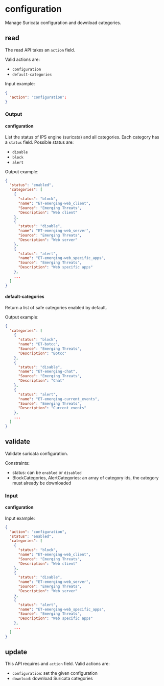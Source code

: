 # configuration

Manage Suricata configuration and download categories.

## read

The read API takes an `action` field.

Valid actions are:

- `configuration`
- `default-categories`

Input example:
```json
{
  "action": "configuration":
}
```


### Output

#### configuration

List the status of IPS engine (suricata) and all categories.
Each category has a `status` field. Possible status are:

- `disable`
- `block`
- `alert`

Output example:
```json
{
  "status": "enabled",
  "categories": [
    {
      "status": "block",
      "name": "ET-emerging-web_client",
      "Source": "Emerging Threats",
      "Description": "Web client"
    },
    {
      "status": "disable",
      "name": "ET-emerging-web_server",
      "Source": "Emerging Threats",
      "Description": "Web server"
    },
    {
      "status": "alert",
      "name": "ET-emerging-web_specific_apps",
      "Source": "Emerging Threats",
      "Description": "Web specific apps"
    },
    ...
  ]
}
```

#### default-categories

Return a list of safe categories enabled by default.

Output example:
```json
{
  "categories": [
    {
      "status": "block",
      "name": "ET-botcc",
      "Source": "Emerging Threats",
      "Description": "Botcc"
    },
    {
      "status": "disable",
      "name": "ET-emerging-chat",
      "Source": "Emerging Threats",
      "Description": "Chat"
    },
    {
      "status": "alert",
      "name": "ET-emerging-current_events",
      "Source": "Emerging Threats",
      "Description": "Current events"
    },
    ...
  ]
}

```

## validate

Validate suricata configuration.

Constraints:

- status: can be `enabled` or `disabled`
- BlockCategories, AlertCategories: an array of category ids, the category must already be downloaded

### Input

#### configuration

Input example:
```json
{
  "action": "configuration",
  "status": "enabled",
  "categories": [
    {
      "status": "block",
      "name": "ET-emerging-web_client",
      "Source": "Emerging Threats",
      "Description": "Web client"
    },
    {
      "status": "disable",
      "name": "ET-emerging-web_server",
      "Source": "Emerging Threats",
      "Description": "Web server"
    },
    {
      "status": "alert",
      "name": "ET-emerging-web_specific_apps",
      "Source": "Emerging Threats",
      "Description": "Web specific apps"
    },
    ...
  ]
}
```

## update

This API requires and `action` field.
Valid actions are:

- `configuration`: set the given configuration
- `download`: download Suricata categories

